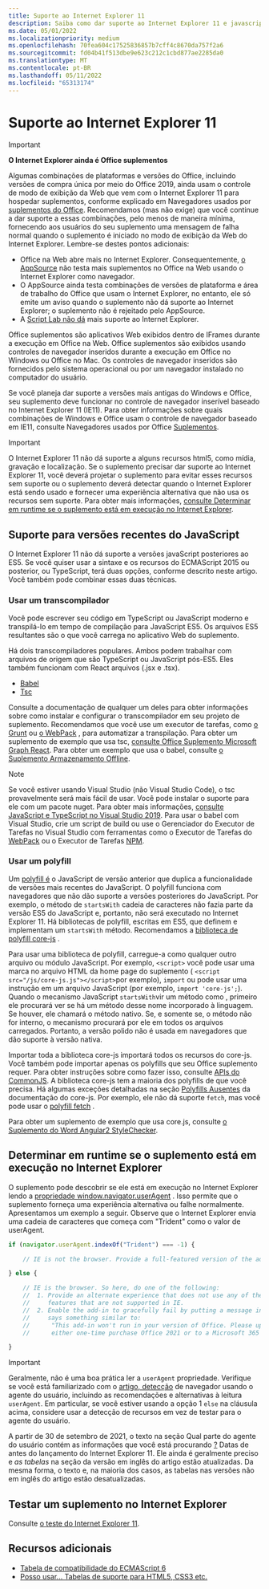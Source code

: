 ```yaml
---
title: Suporte ao Internet Explorer 11
description: Saiba como dar suporte ao Internet Explorer 11 e javascript ES5 em seu suplemento.
ms.date: 05/01/2022
ms.localizationpriority: medium
ms.openlocfilehash: 70fea604c17525836857b7cff4c8670da757f2a6
ms.sourcegitcommit: fd04b41f513dbe9e623c212c1cbd877ae2285da0
ms.translationtype: MT
ms.contentlocale: pt-BR
ms.lasthandoff: 05/11/2022
ms.locfileid: "65313174"
---
```

# <a name="support-internet-explorer-11"></a>Suporte ao Internet Explorer 11

> [!IMPORTANT]
> **O Internet Explorer ainda é Office suplementos**
>
> Algumas combinações de plataformas e versões do Office, incluindo versões de compra única por meio do Office 2019, ainda usam o controle de modo de exibição da Web que vem com o Internet Explorer 11 para hospedar suplementos, conforme explicado em Navegadores usados por [suplementos do Office](../concepts/browsers-used-by-office-web-add-ins.md). Recomendamos (mas não exige) que você continue a dar suporte a essas combinações, pelo menos de maneira mínima, fornecendo aos usuários do seu suplemento uma mensagem de falha normal quando o suplemento é iniciado no modo de exibição da Web do Internet Explorer. Lembre-se destes pontos adicionais:
>
> - Office na Web abre mais no Internet Explorer. Consequentemente, [o AppSource](/office/dev/store/submit-to-appsource-via-partner-center) não testa mais suplementos no Office na Web usando o Internet Explorer como navegador.
> - O AppSource ainda testa combinações de versões de plataforma e área de  trabalho do Office que usam o Internet Explorer, no entanto, ele só emite um aviso quando o suplemento não dá suporte ao Internet Explorer; o suplemento não é rejeitado pelo AppSource.
> - A [Script Lab não dá](../overview/explore-with-script-lab.md) mais suporte ao Internet Explorer.

Office suplementos são aplicativos Web exibidos dentro de IFrames durante a execução em Office na Web. Office suplementos são exibidos usando controles de navegador inseridos durante a execução em Office no Windows ou Office no Mac. Os controles de navegador inseridos são fornecidos pelo sistema operacional ou por um navegador instalado no computador do usuário.

Se você planeja dar suporte a versões mais antigas do Windows e Office, seu suplemento deve funcionar no controle de navegador inserível baseado no Internet Explorer 11 (IE11). Para obter informações sobre quais combinações de Windows e Office usam o controle de navegador baseado em IE11, consulte Navegadores usados por Office [Suplementos](../concepts/browsers-used-by-office-web-add-ins.md).

> [!IMPORTANT]
> O Internet Explorer 11 não dá suporte a alguns recursos html5, como mídia, gravação e localização. Se o suplemento precisar dar suporte ao Internet Explorer 11, você deverá projetar o suplemento para evitar esses recursos sem suporte ou o suplemento deverá detectar quando o Internet Explorer está sendo usado e fornecer uma experiência alternativa que não usa os recursos sem suporte. Para obter mais informações, [consulte Determinar em runtime se o suplemento está em execução no Internet Explorer](#determine-at-runtime-if-the-add-in-is-running-in-internet-explorer).

## <a name="support-for-recent-versions-of-javascript"></a>Suporte para versões recentes do JavaScript

O Internet Explorer 11 não dá suporte a versões javaScript posteriores ao ES5. Se você quiser usar a sintaxe e os recursos do ECMAScript 2015 ou posterior, ou TypeScript, terá duas opções, conforme descrito neste artigo. Você também pode combinar essas duas técnicas.

### <a name="use-a-transpiler"></a>Usar um transcompilador

Você pode escrever seu código em TypeScript ou JavaScript moderno e transpilá-lo em tempo de compilação para JavaScript ES5. Os arquivos ES5 resultantes são o que você carrega no aplicativo Web do suplemento.

Há dois transcompiladores populares. Ambos podem trabalhar com arquivos de origem que são TypeScript ou JavaScript pós-ES5. Eles também funcionam com React arquivos (.jsx e .tsx).

- [Babel](https://babeljs.io/)
- [Tsc](https://www.typescriptlang.org/index.html)

Consulte a documentação de qualquer um deles para obter informações sobre como instalar e configurar o transcompilador em seu projeto de suplemento. Recomendamos que você use um executor de tarefas, como [o Grunt](https://gruntjs.com/) ou [o WebPack](https://webpack.js.org/) , para automatizar a transpilação. Para obter um suplemento de exemplo que usa tsc, [consulte Office Suplemento Microsoft Graph React](https://github.com/OfficeDev/Office-Add-in-samples/tree/main/Samples/auth/Office-Add-in-Microsoft-Graph-React). Para obter um exemplo que usa o babel, consulte [o Suplemento Armazenamento Offline](https://github.com/OfficeDev/Office-Add-in-samples/tree/main/Samples/Excel.OfflineStorageAddin).

> [!NOTE]
> Se você estiver usando Visual Studio (não Visual Studio Code), o tsc provavelmente será mais fácil de usar. Você pode instalar o suporte para ele com um pacote nuget. Para obter mais informações, [consulte JavaScript e TypeScript no Visual Studio 2019](/visualstudio/javascript/javascript-in-vs-2019). Para usar o babel com Visual Studio, crie um script de build ou use o Gerenciador do Executor de Tarefas no Visual Studio com ferramentas como o Executor de Tarefas do [WebPack](https://marketplace.visualstudio.com/items?itemName=MadsKristensen.WebPackTaskRunner) ou o Executor de Tarefas [NPM](https://marketplace.visualstudio.com/items?itemName=MadsKristensen.NPMTaskRunner).

### <a name="use-a-polyfill"></a>Usar um polyfill

Um [polyfill é](https://en.wikipedia.org/wiki/Polyfill_(programming)) o JavaScript de versão anterior que duplica a funcionalidade de versões mais recentes do JavaScript. O polyfill funciona com navegadores que não dão suporte a versões posteriores do JavaScript. Por exemplo, o método de `startsWith` cadeia de caracteres não fazia parte da versão ES5 do JavaScript e, portanto, não será executado no Internet Explorer 11. Há bibliotecas de polyfill, escritas em ES5, que definem e implementam um `startsWith` método. Recomendamos a [biblioteca de polyfill core-js](https://github.com/zloirock/core-js) .

Para usar uma biblioteca de polyfill, carregue-a como qualquer outro arquivo ou módulo JavaScript. Por exemplo, `<script>` você pode usar uma marca no arquivo HTML da home page do suplemento ( `<script src="/js/core-js.js"></script>`por exemplo), `import` ou pode usar uma instrução em um arquivo JavaScript (por exemplo, `import 'core-js';`). Quando o mecanismo JavaScript `startsWith`vir um método como , primeiro ele procurará ver se há um método desse nome incorporado à linguagem. Se houver, ele chamará o método nativo. Se, e somente se, o método não for interno, o mecanismo procurará por ele em todos os arquivos carregados. Portanto, a versão polido não é usada em navegadores que dão suporte à versão nativa.

Importar toda a biblioteca core-js importará todos os recursos do core-js. Você também pode importar apenas os polyfills que seu Office suplemento requer. Para obter instruções sobre como fazer isso, consulte [APIs do CommonJS](https://github.com/zloirock/core-js#commonjs-api). A biblioteca core-js tem a maioria dos polyfills de que você precisa. Há algumas exceções detalhadas na seção [Polyfills Ausentes](https://github.com/zloirock/core-js#missing-polyfills) da documentação do core-js. Por exemplo, ele não dá suporte `fetch`, mas você pode usar o [polyfill fetch](https://github.com/github/fetch) .

Para obter um suplemento de exemplo que usa core.js, consulte [o Suplemento do Word Angular2 StyleChecker](https://github.com/OfficeDev/Word-Add-in-Angular2-StyleChecker).

## <a name="determine-at-runtime-if-the-add-in-is-running-in-internet-explorer"></a>Determinar em runtime se o suplemento está em execução no Internet Explorer

O suplemento pode descobrir se ele está em execução no Internet Explorer lendo a [propriedade window.navigator.userAgent](https://developer.mozilla.org/docs/Web/API/Navigator/userAgent) . Isso permite que o suplemento forneça uma experiência alternativa ou falhe normalmente. Apresentamos um exemplo a seguir. Observe que o Internet Explorer envia uma cadeia de caracteres que começa com "Trident" como o valor de userAgent.

```javascript
if (navigator.userAgent.indexOf("Trident") === -1) {

    // IE is not the browser. Provide a full-featured version of the add-in here.

} else {

    // IE is the browser. So here, do one of the following: 
    //  1. Provide an alternate experience that does not use any of the HTML5
    //     features that are not supported in IE.
    //  2. Enable the add-in to gracefully fail by putting a message in the UI that
    //     says something similar to: 
    //      "This add-in won't run in your version of Office. Please upgrade to 
    //      either one-time purchase Office 2021 or to a Microsoft 365 account."          

}
```

> [!IMPORTANT]
> Geralmente, não é uma boa prática ler a `userAgent` propriedade. Verifique se você está familiarizado com o [artigo, detecção](https://developer.mozilla.org/en-US/docs/Web/HTTP/Browser_detection_using_the_user_agent) de navegador usando o agente do usuário, incluindo as recomendações e alternativas à leitura `userAgent`. Em particular, se você estiver usando a opção 1 `else` na cláusula acima, considere usar a detecção de recursos em vez de testar para o agente do usuário.
>
> A partir de 30 de setembro de 2021, o texto na seção Qual parte do agente do usuário contém as informações que você está procurando [?](https://developer.mozilla.org/en-US/docs/Web/HTTP/Browser_detection_using_the_user_agent#which_part_of_the_user_agent_contains_the_information_you_are_looking_for) Datas de antes do lançamento do Internet Explorer 11. Ele ainda é geralmente preciso e *as tabelas* na seção da versão em inglês do artigo estão atualizadas. Da mesma forma, o texto e, na maioria dos casos, as tabelas nas versões não em inglês do artigo estão desatualizadas.

## <a name="test-an-add-in-on-internet-explorer"></a>Testar um suplemento no Internet Explorer

Consulte [o teste do Internet Explorer 11](../testing/ie-11-testing.md).

## <a name="additional-resources"></a>Recursos adicionais

- [Tabela de compatibilidade do ECMAScript 6](https://kangax.github.io/compat-table/es6/)
- [Posso usar... Tabelas de suporte para HTML5, CSS3 etc.](https://caniuse.com/)
